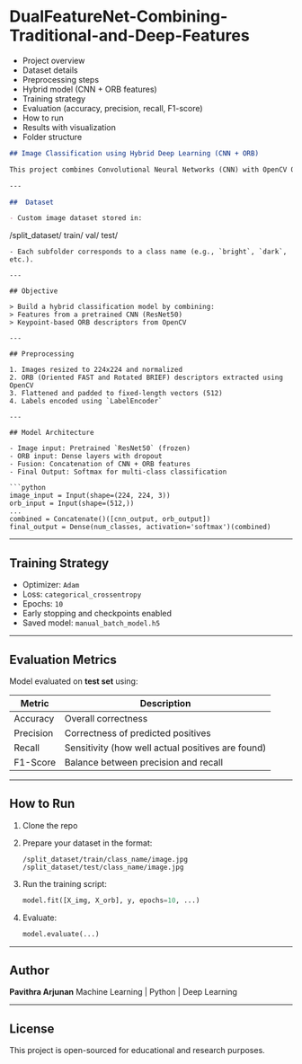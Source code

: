 # DualFeatureNet-Combining-Traditional-and-Deep-Features

* Project overview
* Dataset details
* Preprocessing steps
* Hybrid model (CNN + ORB features)
* Training strategy
* Evaluation (accuracy, precision, recall, F1-score)
* How to run
* Results with visualization
* Folder structure


```markdown
## Image Classification using Hybrid Deep Learning (CNN + ORB)

This project combines Convolutional Neural Networks (CNN) with OpenCV ORB descriptors to improve image classification. The model uses both pixel-based features and handcrafted features to achieve better performance, especially on complex or distorted images.

---

##  Dataset

- Custom image dataset stored in:
```

/split\_dataset/
train/
val/
test/

````
- Each subfolder corresponds to a class name (e.g., `bright`, `dark`, etc.).

---

## Objective

> Build a hybrid classification model by combining:
> Features from a pretrained CNN (ResNet50)
> Keypoint-based ORB descriptors from OpenCV

---

## Preprocessing

1. Images resized to 224x224 and normalized
2. ORB (Oriented FAST and Rotated BRIEF) descriptors extracted using OpenCV
3. Flattened and padded to fixed-length vectors (512)
4. Labels encoded using `LabelEncoder`

---

## Model Architecture

- Image input: Pretrained `ResNet50` (frozen)
- ORB input: Dense layers with dropout
- Fusion: Concatenation of CNN + ORB features
- Final Output: Softmax for multi-class classification

```python
image_input = Input(shape=(224, 224, 3))
orb_input = Input(shape=(512,))
...
combined = Concatenate()([cnn_output, orb_output])
final_output = Dense(num_classes, activation='softmax')(combined)
````

---

## Training Strategy

* Optimizer: `Adam`
* Loss: `categorical_crossentropy`
* Epochs: `10`
* Early stopping and checkpoints enabled
* Saved model: `manual_batch_model.h5`

---

## Evaluation Metrics

Model evaluated on **test set** using:

| Metric    | Description                                       |
| --------- | ------------------------------------------------- |
| Accuracy  | Overall correctness                               |
| Precision | Correctness of predicted positives                |
| Recall    | Sensitivity (how well actual positives are found) |
| F1-Score  | Balance between precision and recall              |

---
## How to Run

1. Clone the repo

2. Prepare your dataset in the format:

   ```
   /split_dataset/train/class_name/image.jpg
   /split_dataset/test/class_name/image.jpg
   ```

3. Run the training script:

   ```python
   model.fit([X_img, X_orb], y, epochs=10, ...)
   ```

4. Evaluate:

   ```python
   model.evaluate(...)
   ```

---

## Author

**Pavithra Arjunan**
Machine Learning | Python | Deep Learning

---

## License

This project is open-sourced for educational and research purposes.
